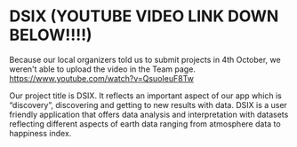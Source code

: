 # DSIX (YOUTUBE VIDEO LINK DOWN BELOW!!!!)
Because our local organizers told us to submit projects in 4th October, we weren't able to upload the video in the Team page.
https://www.youtube.com/watch?v=QsuoIeuF8Tw

Our project title is DSIX. It reflects an important aspect of our app which is “discovery”, discovering and getting to new results with data.
DSIX is a user friendly application that offers data analysis and interpretation with datasets reflecting different aspects of earth data ranging from atmosphere data to happiness index.

